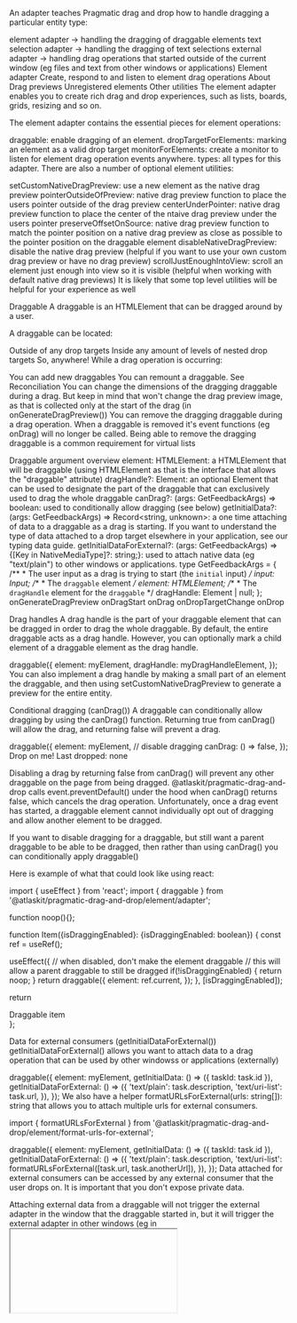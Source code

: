 
An adapter teaches Pragmatic drag and drop how to handle dragging a particular entity type:

element adapter → handling the dragging of draggable elements
text selection adapter → handling the dragging of text selections
external adapter → handling drag operations that started outside of the current window (eg files and text from other windows or applications)
Element adapter
Create, respond to and listen to element drag operations
About
Drag previews
Unregistered elements
Other utilities
The element adapter enables you to create rich drag and drop experiences, such as lists, boards, grids, resizing and so on.

The element adapter contains the essential pieces for element operations:

draggable: enable dragging of an element.
dropTargetForElements: marking an element as a valid drop target
monitorForElements: create a monitor to listen for element drag operation events anywhere.
types: all types for this adapter.
There are also a number of optional element utilities:

setCustomNativeDragPreview: use a new element as the native drag preview
pointerOutsideOfPreview: native drag preview function to place the users pointer outside of the drag preview
centerUnderPointer: native drag preview function to place the center of the ntaive drag preview under the users pointer
preserveOffsetOnSource: native drag preview function to match the pointer position on a native drag preview as close as possible to the pointer position on the draggable element
disableNativeDragPreview: disable the native drag preview (helpful if you want to use your own custom drag preview or have no drag preview)
scrollJustEnoughIntoView: scroll an element just enough into view so it is visible (helpful when working with default native drag previews)
It is likely that some top level utilities will be helpful for your experience as well


Draggable
A draggable is an HTMLElement that can be dragged around by a user.

A draggable can be located:

Outside of any drop targets
Inside any amount of levels of nested drop targets
So, anywhere!
While a drag operation is occurring:

You can add new draggables
You can remount a draggable. See Reconciliation
You can change the dimensions of the dragging draggable during a drag. But keep in mind that won't change the drag preview image, as that is collected only at the start of the drag (in onGenerateDragPreview())
You can remove the dragging draggable during a drag operation. When a draggable is removed it's event functions (eg onDrag) will no longer be called. Being able to remove the dragging draggable is a common requirement for virtual lists

Draggable argument overview
element: HTMLElement: a HTMLElement that will be draggable (using HTMLElement as that is the interface that allows the "draggable" attribute)
dragHandle?: Element: an optional Element that can be used to designate the part of the draggable that can exclusively used to drag the whole draggable
canDrag?: (args: GetFeedbackArgs) => boolean: used to conditionally allow dragging (see below)
getInitialData?: (args: GetFeedbackArgs) => Record<string, unknown>: a one time attaching of data to a draggable as a drag is starting. If you want to understand the type of data attached to a drop target elsewhere in your application, see our typing data guide.
getInitialDataForExternal?: (args: GetFeedbackArgs) => {[Key in NativeMediaType]?: string;}: used to attach native data (eg "text/plain") to other windows or applications.
type GetFeedbackArgs = {
    /**
     * The user input as a drag is trying to start (the `initial` input)
     */
    input: Input;
    /**
     * The `draggable` element
     */
    element: HTMLElement;
    /**
     * The `dragHandle` element for the `draggable`
     */
    dragHandle: Element | null;
};
onGenerateDragPreview
onDragStart
onDrag
onDropTargetChange
onDrop

Drag handles
A drag handle is the part of your draggable element that can be dragged in order to drag the whole draggable. By default, the entire draggable acts as a drag handle. However, you can optionally mark a child element of a draggable element as the drag handle.

draggable({
    element: myElement,
    dragHandle: myDragHandleElement,
});
You can also implement a drag handle by making a small part of an element the draggable, and then using setCustomNativeDragPreview to generate a preview for the entire entity.


Conditional dragging (canDrag())
A draggable can conditionally allow dragging by using the canDrag() function. Returning true from canDrag() will allow the drag, and returning false will prevent a drag.

draggable({
    element: myElement,
    // disable dragging
    canDrag: () => false,
});
Drop on me!
Last dropped: none


Disabling a drag by returning false from canDrag() will prevent any other draggable on the page from being dragged. @atlaskit/pragmatic-drag-and-drop calls event.preventDefault() under the hood when canDrag() returns false, which cancels the drag operation. Unfortunately, once a drag event has started, a draggable element cannot individually opt out of dragging and allow another element to be dragged.

If you want to disable dragging for a draggable, but still want a parent draggable to be able to be dragged, then rather than using canDrag() you can conditionally apply draggable()

Here is example of what that could look like using react:

import { useEffect } from 'react';
import { draggable } from '@atlaskit/pragmatic-drag-and-drop/element/adapter';

function noop(){};

function Item({isDraggingEnabled}: {isDraggingEnabled: boolean}) {
  const ref = useRef();

  useEffect({
    // when disabled, don't make the element draggable
    // this will allow a parent draggable to still be dragged
    if(!isDraggingEnabled) {
      return noop;
    }
    return draggable({
      element: ref.current,
    });
  }, [isDraggingEnabled]);

  return <div ref={ref}>Draggable item</div>
};

Data for external consumers (getInitialDataForExternal())
getInitialDataForExternal() allows you want to attach data to a drag operation that can be used by other windowss or applications (externally)

draggable({
    element: myElement,
    getInitialData: () => ({ taskId: task.id }),
    getInitialDataForExternal: () => ({
        'text/plain': task.description,
        'text/uri-list': task.url,
    }),
});
We also have a helper formatURLsForExternal(urls: string[]): string that allows you to attach multiple urls for external consumers.

import { formatURLsForExternal } from '@atlaskit/pragmatic-drag-and-drop/element/format-urls-for-external';

draggable({
    element: myElement,
    getInitialData: () => ({ taskId: task.id }),
    getInitialDataForExternal: () => ({
        'text/plain': task.description,
        'text/uri-list': formatURLsForExternal([task.url, task.anotherUrl]),
    }),
});
Data attached for external consumers can be accessed by any external consumer that the user drops on. It is important that you don't expose private data.

Attaching external data from a draggable will not trigger the external adapter in the window that the draggable started in, but it will trigger the external adapter in other windows (eg in <iframe>s).


Drop target for elements
A drop target for elements.

The default dropEffect for this type of drop target is "move". This lines up with our design guides. You can override this default with getDropEffect().

import { dropTargetForElements } from '@atlaskit/pragmatic-drag-and-drop/element/adapter';

const cleanup = dropTargetForElements({
  element: myElement,
  onDragStart: () => console.log('Something started dragging in me!');
});

Monitor for elements
A monitor for elements.

import { monitorForElements } from '@atlaskit/pragmatic-drag-and-drop/element/adapter';

const cleanup = monitorForElements({
  onDragStart: () => console.log('Dragging an element');
});

Types
Generally you won't need to explicitly use our provided types, but we expose a number of TypeScript types if you would like to use them.

All events on draggables, drop targets and monitors, are given the following base payload:

type ElementEventBasePayload = {
    location: DragLocationHistory;
    source: ElementDragPayload;
};

type ElementDragPayload = {
    element: HTMLElement;
    dragHandle: Element | null;
    data: Record<string, unknown>;
};
For all the arguments for all events, you can use our event map type:

type ElementEventPayloadMap = {
    onDragStart: ElementEventBasePayload;
    // .. the rest of the events
};
Draggable feedback functions (canDrag, getInitialData, getInitialDataForExternal) are given the following:

type ElementGetFeedbackArgs = {
    /**
     * The user input as a drag is trying to start (the `initial` input)
     */
    input: Input;
    /**
     * The `draggable` element
     */
    element: HTMLElement;
    /**
     * The `dragHandle` element for the `draggable`
     */
    dragHandle: Element | null;
};
Drop targets are given a little bit more information in each event:

type ElementDropTargetEventBasePayload = ElementEventBasePayload & {
    /**
     * A convenance pointer to this drop targets values
     */
    self: DropTargetRecord;
};
For all arguments for all events on drop targets, you can use our event map type:

type ElementDropTargetEventPayloadMap = {
    onDragStart: ElementDropTargetEventBasePayload;
    // .. the rest of the events
};
Drop target feedback functions (canDrop, getData, getDropEffect, getIsSticky) are given the following:

type ElementDropTargetGetFeedbackArgs = {
    /**
     * The users _current_ input
     */
    input: Input;
    /**
     * The data associated with the entity being dragged
     */
    source: ElementDragPayload;
    /**
     * This drop target's element
     */
    element: Element;
};
The monitor feedback function (canMonitor), is given the following:

type ElementMonitorGetFeedbackArgs = {
    /**
     * The users `initial` drag location
     */
    initial: DragLocation;
    /**
     * The data associated with the entity being dragged
     */
    source: ElementDragPayload;
};
You can get these type from the element adapter import:

import type {
    // Payload for the draggable being dragged
    ElementDragPayload,
    // Base events
    ElementEventBasePayload,
    ElementEventPayloadMap,
    // Drop target events
    ElementDropTargetEventBasePayload,
    ElementDropTargetEventPayloadMap,
    // Feedback types
    ElementGetFeedbackArgs,
    ElementDropTargetGetFeedbackArgs,
    ElementMonitorGetFeedbackArgs,
} from '@atlaskit/pragmatic-drag-and-drop/element/adapter';
There are also some types (eg DropTargetLocation) that can be used for all adapters which can be found on our top level utilities page


Further reading
Drag preview documentation → how to control what the user drags around during a drag
Typing data → how to improve the types for "data"
Unregistered elements
 drag preview is the thing that a user drags around during a drag operation. We have a number of supported techniques for controlling what the drag preview looks like.


Native drag previews
We recommend using native drag previews where possible as they have great performance characteristics (they are not rendered on the main thread) and they can be dragged between applications

Browsers have built in "native" mechanisms for rendering a drag preview

There are a few techniques you can use to control what a native drag preview will look like:


Approach 1: Use a custom native drag preview
You can ask the browser to take a photo of another visible element on the page and use that as the drag preview. There are some design constraints when leveraging native drag previews.

There are lots of platform gotchas when working with custom native drag previews. We recommend using our setCustomNativeDragPreview() as it makes it safe and easy to work with custom native drag previews.

Mounting a new element with setCustomNativeDragPreview
You can use setCustomNativeDragPreview to mount a new element to the page to be used as the drag preview. setCustomNativeDragPreview will call your cleanup function to remove the preview element from the page after the browser has taken a photo of the element. setCustomNativeDragPreview adds the container Element to the document.body and will remove the container Element after your cleanup function is called.

setCustomNativeDragPreview has been designed to work with any view abstraction.

Note: you are welcome to use the onGenerateDragPreview | nativeSetDragImage API directly. However, we recommend you use setCustomNativeDragPreview as it covers over a number of gotchas.

Usage example: react portals
This technique requires your component to be re-rendered, but maintains the current react context

type State =
    | {
            type: 'idle';
      }
    | {
            type: 'preview';
            container: HTMLElement;
      };

function Item() {
    const [state, setState] = useState<State>({ type: 'idle' });
    const ref = useRef<HTMLDivElement | null>(null);

    useEffect(() => {
        invariant(ref.current);

        return draggable({
            element: ref.current,
            onGenerateDragPreview({ nativeSetDragImage }) {
                setCustomNativeDragPreview({
                    render({ container }) {
                        // Cause a `react` re-render to create your portal synchronously
                        setState({ type: 'preview', container });
                        // In our cleanup function: cause a `react` re-render to create remove your portal
                        // Note: you can also remove the portal in `onDragStart`,
                        // which is when the cleanup function is called
                        return () => setState({ type: 'idle' });
                    },
                    nativeSetDragImage,
                });
            },
        });
    }, []);

    return (
        <>
            <div ref={ref}>Drag Me</div>
            {state.type === 'preview' ? ReactDOM.createPortal(<Preview />, state.container) : null}
        </>
    );
}
Usage example: A new react application
This technique requires no re-rendering of your component, but does not maintain the current react context

import { setCustomNativeDragPreview } from '@atlaskit/pragmatic-drag-and-drop/element/set-custom-native-drag-preview';

draggable({
    element: myElement,
    onGenerateDragPreview: ({ nativeSetDragImage }) => {
        setCustomNativeDragPreview({
            render({ container }) {
                ReactDOM.render(<Preview item={item} />, container);
                return function cleanup() {
                    ReactDOM.unmountComponentAtNode(container);
                };
            },
            nativeSetDragImage,
        });
    },
});
Usage example: plain JavaScript
import { setCustomNativeDragPreview } from '@atlaskit/pragmatic-drag-and-drop/element/set-custom-native-drag-preview';

draggable({
    element: myElement,
    onGenerateDragPreview: ({ nativeSetDragImage }) => {
        setCustomNativeDragPreview({
            render({ container }) {
                // Create our preview element
                const preview = document.createElement('div');

                // Populate and style the preview element however you like
                preview.textContent = 'My Preview';
                Object.assign(preview.style, {
                    padding: '20px',
                    backgroundColor: 'lightpink',
                });

                // put the "preview" element into the container element
                container.appendChild(preview);
            },
            nativeSetDragImage,
        });
    },
});
Positioning the drag preview
You can control where the custom native drag preview is placed by using the getOffset() argument.

You can return an {x: number, y: number} object from getOffset() which will control where the native drag preview is rendered relative to the users pointer. {x: 0, y: 0} represents having the users pointer user the top left corner of the drag preview.

For clarity:

const rect = container.getBoundingClientRect()
{x: 0, y: 0} → top left of the container will be under the users pointer (default)
{x: rect.width, y: 0} top right of the container will be under the users pointer
{x: rect.width, y: rect.height} bottom right of the container will be under the users pointer
{x: 0, y: rect.height} bottom left of the container will be under the users pointer
type GetOffsetFn = (args: { container: HTMLElement }) => {
    x: number;
    y: number;
};
Notes:

GetOffsetFn needs to return x and y as numbers as that is what the platform requires
You cannot use negative values (not supported by browsers). If you want to push the drag preview away from the users pointer, use offsetFromPointer (see below)
The max offset value for an axis is the border-box. Values greater than the border-box get trimmed to be the border-box value
getOffset is called in the next microtask after setCustomNativeDragPreview:render. This helps ensure that the drag preview element has finished rendering into the container before getOffset is called. Some frameworks like react@18 won't render the element to be used for the drag preview into the container until the next microtask.
{x: rect.width + 1, y: rect.height + 1} effectively becomes {x: rect.width, y: rect.height}.

import { setCustomNativeDragPreview } from '@atlaskit/pragmatic-drag-and-drop/element/set-custom-native-drag-preview';

draggable({
    element: myElement,
    onGenerateDragPreview: ({ nativeSetDragImage }) => {
        setCustomNativeDragPreview({
            // place the (near) top middle of the `container` under the users pointer
            getOffset: () => {
                const rect = container.getBoundingClientRect();
                return { x: rect.width / 2, y: 16 };
            },
            render({ container }) {
                ReactDOM.render(<Preview item={item} />, container);
                return function cleanup() {
                    ReactDOM.unmountComponentAtNode(container);
                };
            },
            nativeSetDragImage,
        });
    },
});
We have getOffset() helpers for setCustomnativeDragPreview():

centerUnderPointer: centers the custom native drag preview under the users cursor
import { setCustomNativeDragPreview } from '@atlaskit/pragmatic-drag-and-drop/element/set-custom-native-drag-preview';
import { centerUnderPointer } from '@atlaskit/pragmatic-drag-and-drop/element/center-under-pointer';

draggable({
    element: myElement,
    onGenerateDragPreview: ({ nativeSetDragImage }) => {
        setCustomNativeDragPreview({
            getOffset: centerUnderPointer,
            render({ container }) {
                /* ... */
            },
            nativeSetDragImage,
        });
    },
});
pointerOutsideOfPreview: a cross browser mechanism to place the pointer outside of the drag preview
import { setCustomNativeDragPreview } from '@atlaskit/pragmatic-drag-and-drop/element/set-custom-native-drag-preview';
import { pointerOutsideOfPreview } from '@atlaskit/pragmatic-drag-and-drop/element/pointer-outside-of-preview';

draggable({
    element: myElement,
    onGenerateDragPreview: ({ nativeSetDragImage }) => {
        setCustomNativeDragPreview({
            // `x` and `y` can be any CSS value
            getOffset: pointerOutsideOfPreview({
                x: '8px',
                y: 'calc(var(--grid) * 2)',
            }),
            render({ container }) {
                /* ... */
            },
            nativeSetDragImage,
        });
    },
});
Note: if you are using css variables inside of your getOffset() you need to be sure your css variables are available at the <body> element, as the container is temporarily mounted as a child of <body>

preserveOffsetOnSource: applies the initial cursor offset to the custom native drag preview for a seamless experience
import { setCustomNativeDragPreview } from '@atlaskit/pragmatic-drag-and-drop/element/set-custom-native-drag-preview';
import { preserveOffsetOnSource } from '@atlaskit/pragmatic-drag-and-drop/element/preserve-offset-on-source';

draggable({
    element: myElement,
    onGenerateDragPreview: ({ nativeSetDragImage, location, source }) => {
        setCustomNativeDragPreview({
            getOffset: preserveOffsetOnSource({
                element: source.element,
                input: location.current.input,
            }),
            render({ container }) {
                /* ... */
            },
            nativeSetDragImage,
        });
    },
});
Note: this helper works best when the rendered preview has the same dimensions as the dragged element

Gotcha: CSS transforms
When creating custom drag preview element with setCustomNativeDragPreview, there is mixed support for applying CSS transforms to the drag preview element.

Scale	Rotate	Translate (avoid)
Chrome (114.0)			
Firefox (115.0)			
Safari (16.5.2)	 (broken)	 (broken)	 (broken)
Avoid using translate for positioning a drag preview (or pushing it away from the cursor). Please use setCustomNativeDragPreview > getOffset for that (see above)

You can use CSS transforms as a progressive enhancement. For Chrome and Firefox you can use CSS transforms, but for Safari you cannot. You will need do a browser check for Safari, and only add CSS transforms to your preview element when the browser is not Safari.

const isSafari: boolean =
    navigator.userAgent.includes('AppleWebKit') && !navigator.userAgent.includes('Chrome');

const transformStyles = css({
    transform: 'scale(4deg)',
});

function Preview() {
    return <div css={isSafari ? transformStyles : undefined}>Drag preview</div>;
}

Approach 2: Change the appearance of a draggable
This approach has the best performance characteristics, but is subject to a number of gotchas. For most consumers we recommend using setCustomNativeDragPreview

If you do nothing, then the browser will use a picture of the draggable element as the drag preview. By leveraging event timings you can control the appearance of the drag preview that the browser generates:

in onGenerateDragPreview make whatever visual changes you want to the draggable element and those changes will be captured in the drag preview

in onDragStart:

2a. revert changes of step 1. The user will never see the draggable element with the styles applied in onGenerateDragPreview due to paint timings

2b. apply visual changes to the draggable element to make it clear to the user what element is being dragged

in onDrop remove any visual changes you applied to the draggable element during the drag

More information about how this technique works 🧑‍🔬
There are a few constraints imposed by browsers that you need to follow if you want to use this technique:

Your draggable needs to be completely visible and unobfiscated at the start of the drag. This can involve insuring that your draggable is not cut off by scroll (see scrollJustEnoughIntoView), and has no layers currently on top of the draggable (for example, you might need to close some popups)
The users pointer still needs to be over the draggable after the changes you make to the draggable element in onGenerateDragPreview. Generally this means that you should not be changing the dimensions of the draggable element.
Avoid CSS transform on your draggable. In Safari, CSS transforms that impact a draggable can mess up native drag previews.
Bug 1 when a transform impacts a draggablebefore a drag starts:
Bug 2 when CSS transform is applied to a draggable element in onGenerateDragPreview

Non-native custom drag previews
In some situations, you might want to completely disable the native drag preview and render your own drag preview. The advantage of this technique is that you can update the drag preview during a drag. The downsides of this approach is that it is not as fast, and you cannot drag the non-native drag preview outside of a browser window.

To use this technique:

disable the native drag preview
import { disableNativeDragPreview } from '@atlaskit/pragmatic-drag-and-drop/element/disable-native-drag-preview';

draggable({
    element: myElement,
    onGenerateDragPreview({ nativeSetDragPreview }) {
        disableNativeDragPreview({ nativeSetDragPreview });
    },
});
This technique renders a 1x1 transparent image as the native drag preview. There are a few alternative techniques for hiding the drag preview, but this technique yielded the best results across many browsers and devices.
render your own element in onDragStart (ideally in a portal), and under the user's pointer (you can use location.initial.input to get the users initial position)
move the new element around in response to onDrag events (use location.current.input to get the users current pointer position)
remove the new element in onDrop
If you are doing this technique, you will likely want to use the preventUnhandled utility. Using that addon will prevent the strange situation where when the user does not drop on a drop target there is a fairly large pause before the drop event. This is because the browser does a drop animation when the user does not drop on a drop target; a "return home" animation. Because you have hidden the native drag preview, the user won't see this return home drop animation, but will experience a delay. Using the preventUnhandled utility ensures that the return home drop animation won't run


No drag preview
For some experiences you might not want any drag preview (for example, resizing). All you need to do is disable the native drag preview and you are good to go.

import { disableNativeDragPreview } from '@atlaskit/pragmatic-drag-and-drop/element/disable-native-drag-preview';

draggable({
    element: myElement,
    onGenerateDragPreview({ nativeSetDragPreview }) {
        disableNativeDragPreview({ nativeSetDragPreview });
    },
});

scrollJustEnoughIntoView
A little utility to quickly scroll something into view before a drag preview is captured. This is helpful if you are leveraging default drag previews (ie not using setCustomNativeDragPreview). If the draggable element is not completely in view, then the drag preview can be cut off.

import { scrollJustEnoughIntoView } from '@atlaskit/pragmatic-drag-and-drop/element/scroll-just-enough-into-view';

draggable({
    element: myElement,
    onGenerateDragPreview({ source }) {
        scrollJustEnoughIntoView({ element: source.element });
    },
});
Contents
Native drag previews
Approach 1: Use a custom native drag preview
Approach 2: Change the appearance of a draggable
Non-native custom drag previews
No drag preview
scrollJustEnoughIntoView
Was this page helpful?

Yes

No
We use this feedback to improve our documentation.ny HTMLElement can become draggable in the browser by adding the attribute draggable="true" to that element. Additionally, <a> and <img> elements are draggable by default (as if they had draggable="true" set on them).

The element adapter is only activated by explicitly registered elements (ie draggable({element})). The element adapter will not be activated by other draggable elements on the page.

If you want the element adapter to be activated by any element (including <a> or <img> elements), then you need to register it as a draggable()

import { draggable } from '@atlaskit/pragmatic-drag-and-drop/element/adapter';

draggable({
    element: myAnchor,
});

Disable default dragging of anchors and images
If you want to disable browsers default setting of draggable="true" on <a> and <img> elements, you can set draggable="false"

<a href="/home" draggable="false">Home</a>

External data for anchors and images
When dragging a <a> or <img> element, they will automatically attach some data for external consumers. For example <a> will attach "text/uri-list" matching the dragging URL.

Registering anchors or images as a draggable() does not impact this default assignment of external data

import { draggable } from '@atlaskit/pragmatic-drag-and-drop/element/adapter';

// "text/plain" and "text/uri-list" external data will automatically be attached
// by the browser
draggable({
    element: myAnchor,
});
You can change the default external data values by using getInitialDataForExternal()

import { draggable } from '@atlaskit/pragmatic-drag-and-drop/element/adapter';

draggable({
    element: myAnchor,
    getInitialDataForExternal: () => ({
        // overiding the standard "text/uri-list" value
        'text/uri-list': someOtherUrl,
        // adding some new value
        'application/x.something-custom': myCustomData,
    }),
});

Drag previews for anchors and images
Browsers will automatically generate a drag preview when dragging <a> or <img> elements, even when those elements are registered as a draggable().

You can control this drag preview in the same wblockDraggingToIFrames
This optional utility disables the ability for a user to drag into an <iframe> element.

Scenarios where this can be helpful:

When you are shifting the interface around in reponse to a drag operation and you don't want the drag to enter into an <iframe> (for example - when resizing)
When you don't want the user to be able to drag into a <iframe> on the page (there could be lots of reasons why!)
import { combine } from '@atlaskit/pragmatic-drag-and-drop/combine';
import { draggable } from '@atlaskit/pragmatic-drag-and-drop/element/adapter';
import { blockDraggingToIFrames } from '@atlaskit/pragmatic-drag-and-drop/element/block-dragging-to-iframes';

const cleanup = combine(
    blockDraggingToIFrames({ element }),
    draggable({
        element,
    }),
);
This function sets pointer-events:none !important to all <iframe> elements for the duration of the drag.
Once an <iframe> is disabled, it will only be re-enabled once the current drag interaction is completed (and not when the CleanupFn is called)
This function currently does not watch for new <iframe> elements being adding during a drag operation.

